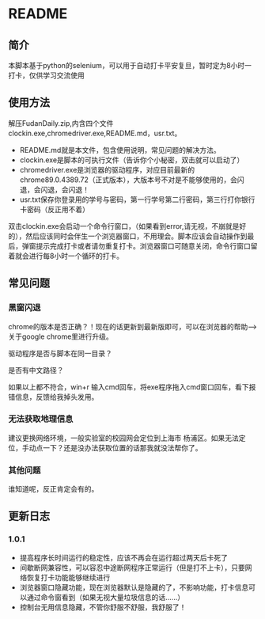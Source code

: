 # README

## 简介

本脚本基于python的selenium，可以用于自动打卡平安复旦，暂时定为8小时一打卡，仅供学习交流使用
## 使用方法
解压FudanDaily.zip,内含四个文件clockin.exe,chromedriver.exe,README.md，usr.txt。

- README.md就是本文件，包含使用说明，常见问题的解决方法。
- clockin.exe是脚本的可执行文件（告诉你个小秘密，双击就可以启动了）
- chromedriver.exe是浏览器的驱动程序，对应目前最新的chrome89.0.4389.72（正式版本），大版本号不对是不能够使用的，会闪退，会闪退，会闪退！
- usr.txt保存你登录用的学号与密码，第一行学号第二行密码，第三行打你银行卡密码（反正用不着）

双击clockin.exe会启动一个命令行窗口，（如果看到error,请无视，不崩就是好的），然后应该同时会伴生一个浏览器窗口，不用理会。脚本应该会自动操作到最后，弹窗提示完成打卡或者请勿重复打卡。浏览器窗口可随意关闭，命令行窗口留着就会进行每8小时一个循环的打卡。

## 常见问题

### 黑窗闪退

chrome的版本是否正确？！现在的话更新到最新版即可，可以在浏览器的帮助——>关于google chrome里进行升级。

驱动程序是否与脚本在同一目录？

是否有中文路径？

如果以上都不符合，win+r 输入cmd回车，将exe程序拖入cmd窗口回车，看下报错信息，反馈给我掉头发用。

### 无法获取地理信息

建议更换网络环境，一般实验室的校园网会定位到上海市 杨浦区。如果无法定位，手动点一下？还是没办法获取位置的话那我就没法帮你了。

### 其他问题

谁知道呢，反正肯定会有的。

## 更新日志

### 1.0.1
- 提高程序长时间运行的稳定性，应该不再会在运行超过两天后卡死了
- 间歇断网兼容性，可以容忍中途断网程序正常运行（但是打不上卡），只要网络恢复打卡功能能够继续进行
- 浏览器窗口隐藏功能，现在浏览器默认是隐藏的了，不影响功能，打卡信息可以通过命令窗看到（如果无视大量垃圾信息的话……）
- 控制台无用信息隐藏，不管你舒服不舒服，我舒服了！
